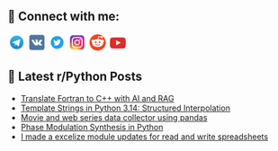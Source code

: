 ## 🔎 Connect with me:
[<img src="https://github.com/bullbesh/bullbesh/blob/main/images/Telegram.png" width="32" height="32" />](https://t.me/bullbesh)
[<img src="https://github.com/bullbesh/bullbesh/blob/main/images/VK.png" width="32" height="32" />](https://vk.com/bullbesh)
[<img src="https://github.com/bullbesh/bullbesh/blob/main/images/Twitter.png" width="32" height="32" />](https://twitter.com/bullbesh1)
[<img src="https://github.com/bullbesh/bullbesh/blob/main/images/Instagram.png" width="32" height="32" />](https://www.instagram.com/bullbesh)
[<img src="https://github.com/bullbesh/bullbesh/blob/main/images/Reddit.png" width="32" height="32" />](https://www.reddit.com/user/bullbesh)
[<img src="https://github.com/bullbesh/bullbesh/blob/main/images/YouTube.png" width="32" height="32" />](https://www.youtube.com/channel/UCtfjRs6uzgq5mfm8S06WTcg)

## 📕 Latest r/Python Posts
<!-- BLOG-POST-LIST:START -->
- [Translate Fortran to C++ with AI and RAG](https://www.reddit.com/r/Python/comments/1kqllag/translate_fortran_to_c_with_ai_and_rag/)
- [Template Strings in Python 3.14: Structured Interpolation](https://www.reddit.com/r/Python/comments/1kql93c/template_strings_in_python_314_structured/)
- [Movie and web series data collector using pandas](https://www.reddit.com/r/Python/comments/1kqbh6o/movie_and_web_series_data_collector_using_pandas/)
- [Phase Modulation Synthesis in Python](https://www.reddit.com/r/Python/comments/1kq7c5e/phase_modulation_synthesis_in_python/)
- [I made a excelize module updates for read and write spreadsheets](https://www.reddit.com/r/Python/comments/1kq0cvs/i_made_a_excelize_module_updates_for_read_and/)
<!-- BLOG-POST-LIST:END -->
